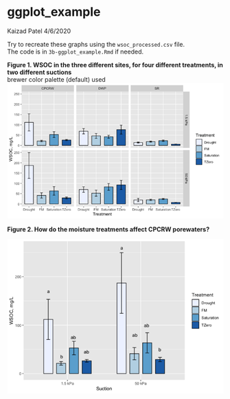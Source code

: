 ggplot\_example
================
Kaizad Patel
4/6/2020

Try to recreate these graphs using the `wsoc_processed.csv` file.  
The code is in `3b-ggplot_example.Rmd` if needed.

**Figure 1. WSOC in the three different sites, for four different
treatments, in two different suctions**  
brewer color palette (default) used
![](3b-ggplot_example_files/figure-gfm/fig1-1.png)<!-- -->

**Figure 2. How do the moisture treatments affect CPCRW porewaters?**

![](3b-ggplot_example_files/figure-gfm/unnamed-chunk-2-1.png)<!-- -->
